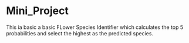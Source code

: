 # Mini_Project

This ia basic a basic FLower Species Identifier which calculates the top 5 probabilities and select the highest as the predicted species.
